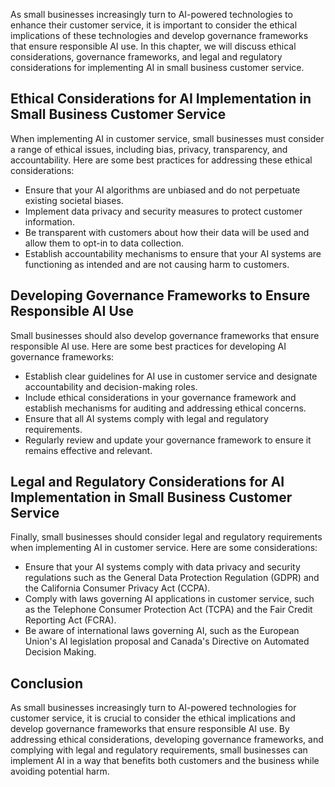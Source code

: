 
As small businesses increasingly turn to AI-powered technologies to enhance their customer service, it is important to consider the ethical implications of these technologies and develop governance frameworks that ensure responsible AI use. In this chapter, we will discuss ethical considerations, governance frameworks, and legal and regulatory considerations for implementing AI in small business customer service.

Ethical Considerations for AI Implementation in Small Business Customer Service
-------------------------------------------------------------------------------

When implementing AI in customer service, small businesses must consider a range of ethical issues, including bias, privacy, transparency, and accountability. Here are some best practices for addressing these ethical considerations:

* Ensure that your AI algorithms are unbiased and do not perpetuate existing societal biases.
* Implement data privacy and security measures to protect customer information.
* Be transparent with customers about how their data will be used and allow them to opt-in to data collection.
* Establish accountability mechanisms to ensure that your AI systems are functioning as intended and are not causing harm to customers.

Developing Governance Frameworks to Ensure Responsible AI Use
-------------------------------------------------------------

Small businesses should also develop governance frameworks that ensure responsible AI use. Here are some best practices for developing AI governance frameworks:

* Establish clear guidelines for AI use in customer service and designate accountability and decision-making roles.
* Include ethical considerations in your governance framework and establish mechanisms for auditing and addressing ethical concerns.
* Ensure that all AI systems comply with legal and regulatory requirements.
* Regularly review and update your governance framework to ensure it remains effective and relevant.

Legal and Regulatory Considerations for AI Implementation in Small Business Customer Service
--------------------------------------------------------------------------------------------

Finally, small businesses should consider legal and regulatory requirements when implementing AI in customer service. Here are some considerations:

* Ensure that your AI systems comply with data privacy and security regulations such as the General Data Protection Regulation (GDPR) and the California Consumer Privacy Act (CCPA).
* Comply with laws governing AI applications in customer service, such as the Telephone Consumer Protection Act (TCPA) and the Fair Credit Reporting Act (FCRA).
* Be aware of international laws governing AI, such as the European Union's AI legislation proposal and Canada's Directive on Automated Decision Making.

Conclusion
----------

As small businesses increasingly turn to AI-powered technologies for customer service, it is crucial to consider the ethical implications and develop governance frameworks that ensure responsible AI use. By addressing ethical considerations, developing governance frameworks, and complying with legal and regulatory requirements, small businesses can implement AI in a way that benefits both customers and the business while avoiding potential harm.
